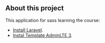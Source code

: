 ## About this project

This application for sass learning the course:

- [Install Laravel](https://laravel.com/docs/10.x).
- [Instal Template AdminLTE 3](https://github.com/jeroennoten/Laravel-AdminLTE).
